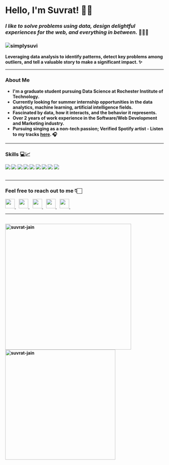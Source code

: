 <h1><strong>Hello, I'm Suvrat! 👋🏻</h1>

<h3 align="left"><em>I like to solve problems using data, design delightful experiences for the web, and everything in between.</em> 👨🏻‍💻</h3>
<h3 align="left"><img src="https://komarev.com/ghpvc/?username=simplysuvi" alt="simplysuvi"></h3>


<p>Leveraging data analysis to identify patterns, detect key problems among outliers, and tell a valuable story to make a significant impact. ✨</p>

<hr>

<h3>About Me</h3>
<ul>
<li>I'm a graduate student pursuing Data Science at Rochester Institute of Technology.</li>
<li>Currently looking for summer internship opportunities in the data analytics, machine learning, artificial intelligence fields.</li>
<li>Fascinated by data, how it interacts, and the behavior it represents.</li>
<li>Over 2 years of work experience in the Software/Web Development and Marketing industry.</li>
<li>Pursuing singing as a non-tech passion; Verified Spotify artist - Listen to my tracks <a href="https://open.spotify.com/artist/0Qc2FzRFU7IeFUEYDijkCU?si=ZiYn7Mg7QjGGFXMN6Zb4Zw" alt="simplysuvi">here</a>. 🎧</li>
</ul>
<hr>

<h3>Skills 💻📈</h3>
<div>
    <img src="https://img.shields.io/badge/python-%2314354C.svg?style=for-the-badge&logo=python&logoColor=white">
    <img src="https://img.shields.io/badge/pandas-%23150458.svg?style=for-the-badge&logo=pandas&logoColor=white">
    <img src="https://img.shields.io/badge/numpy-%23013243.svg?style=for-the-badge&logo=numpy&logoColor=white">
    <img src="https://img.shields.io/badge/scikit--learn-%23F7931E.svg?style=for-the-badge&logo=scikit-learn&logoColor=white">
    <img src="https://img.shields.io/badge/git-%23F05033.svg?style=for-the-badge&logo=git&logoColor=white">
    <img src="https://img.shields.io/badge/html5-%23E34F26.svg?style=for-the-badge&logo=html5&logoColor=white">
    <img src="https://img.shields.io/badge/css-%23E34F26.svg?style=for-the-badge&logo=css3&logoColor=white">
    <img src="https://img.shields.io/badge/javascript-%23E34F26.svg?style=for-the-badge&logo=javascript&logoColor=white">
    <img src="https://img.shields.io/badge/java-%23E34F26.svg?style=for-the-badge&logo=java&logoColor=white">
</div>
<br>
<hr>

<h3>Feel free to reach out to me 👇🏻</h3>
<div>
    <a href="https://www.linkedin.com/in/simplysuvi/">
        <img src="https://image.flaticon.com/icons/png/512/145/145807.png" width="30px">
    </a>&nbsp;&nbsp;
    <a href="https://twitter.com/Simplysuvi/">
        <img src="https://cdn-icons-png.flaticon.com/512/124/124021.png" width="30px">
    </a>&nbsp;&nbsp;
    <a href="https://github.com/Simplysuvi/">
        <img src="https://cdn-icons-png.flaticon.com/512/1051/1051326.png" width="30px">
    </a>&nbsp;&nbsp;
    <a href="https://codepen.io/simplysuvi">
        <img src="https://cdn-icons-png.flaticon.com/512/2111/2111501.png" width="30px">
    </a>&nbsp;&nbsp;
    <a href="https://www.instagram.com/simplysuvi/">
        <img src="https://cdn-icons-png.flaticon.com/512/1384/1384063.png" width="30px">
    </a>&nbsp;&nbsp;
</div>
<hr>
<br>
<div >
    <img align="left" src="https://github-readme-stats.vercel.app/api?username=simplysuvi&count_private=true&show_icons=true&theme=buefy" width="400px" alt="suvrat-jain">
    &nbsp;&nbsp;
    &nbsp;&nbsp;
    <img align="center" src="https://github-readme-stats.vercel.app/api/top-langs/?username=simplysuvi&layout=compact&theme=buefy" width="350px" alt="suvrat-jain">
</div>

